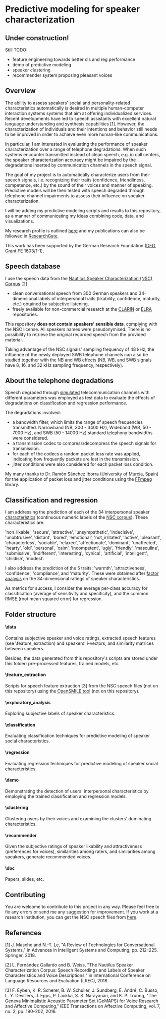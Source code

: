 # Predictive modeling for speaker characterization

## Under construction!

Still TODO:

- feature engineering towards better cls and reg performance
- demo of predictive modeling
- speaker clustering
- recommender system proposing pleasant voices





## Overview

The ability to assess speakers' social and personality-related characteristics automatically is desired in multiple human-computer interaction systems systems that aim at offering individualized services. Recent developments have led to speech assistants with excellent natural language understanding and synthesis capabilities [1]. However, the characterization of individuals and their intentions and behavior still needs to be improved in order to achieve even more human-like communications.

In particular, I am interested in evaluating the performance of speaker characterization over a range of telephone degradations. When such systems encounter transmitted instead of clean speech, e.g. in call centers, the speaker characterization accuracy might be impaired by the degradations inserted by communication channels in the speech signal.

The goal of my project is to automatically characterize users from their speech signals, i.e. recognizing their traits (confidence, friendliness, competence, etc.) by the sound of their voices and manner of speaking. Predictive models will be then tested with speech degraded through telephone channel impairments to assess their influence on speaker characterization.

I will be adding my predictive modeling scripts and results to this repository, as a manner of communicating my ideas combining code, data, and visualizations.

My research profile is outlined [here](http://www.qu.tu-berlin.de/?id=lfernandez) and my publications can also be followed in [ResearchGate](https://www.researchgate.net/profile/Laura_Fernandez_Gallardo).

This work has been supported by the German Research Foundation ([DFG](http://www.dfg.de/en/), Grant FE 1603/1-1).



## Speech database

I use the speech data from the  [Nautilus Speaker Characterization (NSC) Corpus](http://www.qu.tu-berlin.de/?id=nsc-corpus) [2]

- clean conversational speech from 300 German speakers and 34-dimensional labels of interpersonal traits (likability, confidence, maturity, etc.) obtained by subjective listening. 
- freely available for non-commercial research at the [CLARIN](hdl.handle.net/11022/1009-0000-0007-C05F-6) or [ELRA](http://catalog.elra.info/product_info.php?products_id=1318) repositories.

This repository **does not contain speakers' sensible data**, complying with the NSC license. All speakers names were pseudonymised. There is no possibility to retrieve the original recorded speech from the provided material.

Taking advantage of the NSC signals' sampling frequency of 48 kHz, the influence of the newly deployed SWB telephone channels can also be studied together with the NB and WB effects (NB, WB, and SWB signals have 8, 16, and 32 kHz sampling frequency, respectively).



## About the telephone degradations  

Speech degraded through [simulated](https://github.com/laufergall/ML_Speaker_Characteristics/tree/master/data/distortions) telecommunication channels with different parameters was employed as test data to evaluate the effects of degradations on classification and regression performance. 

The degradations involved: 

* a bandwidth filter, which limits the range of speech frequencies transmitted. Narrowband (NB, 300 - 3400 Hz), Wideband (WB, 50 - 7000 Hz), and SWB (50 - 14000 Hz) standard telephony bandwidths were considered. 
* a transmission codec to compress/decompress the speech signals for transmission. 
* for each of the codecs a random packet loss rate was applied, indicating how frequently packets are lost in the transmission.
* jitter conditions were also considered for each packet loss condition. 

My many thanks to Dr. Ramón Sánchez Iborra (University of Murcia, Spain) for the application of packet loss and jitter conditions using the [FFmpeg](https://www.ffmpeg.org/) library.



## Classification and regression

I am addressing the prediction of each of the 34 interpersonal speaker [characteristics](https://github.com/laufergall/Subjective_Speaker_Characteristics/blob/master/data/subjective_ratings/SC_Questionnaire.csv) (continuous numeric labels of the [NSC corpus](http://www.qu.tu-berlin.de/?id=nsc-corpus)). These characteristics are: 

'non_likable', 'secure', 'attractive', 'unsympathetic', 'indecisive', 'unobtrusive', 'distant', 'bored', 'emotional', 'not_irritated', 'active', 'pleasant', 'characterless', 'sociable', 'relaxed', 'affectionate', 'dominant', 'unaffected', 'hearty', 'old', 'personal', 'calm', 'incompetent', 'ugly', 'friendly', 'masculine', 'submissive', 'indifferent', 'interesting', 'cynical', 'artificial', 'intelligent', 'childish', 'modest'.

I also address the prediction of the 5 traits: 'warmth', 'attractiveness', 'confidence', 'compliance', and 'maturity'. These were obtained after [factor analysis](https://github.com/laufergall/Subjective_Speaker_Characteristics/tree/master/speaker_characteristics/factor_analysis) on the 34-dimensional ratings of speaker characteristics.

As metrics for success, I consider the average per-class accuracy for classification (average of sensitivity and specificity), and the common RMSE (root mean squared error) for regression.



## Folder structure

#### \data

Contains subjective speaker and voice ratings, extracted speech features (see \feature_extraction) and speakers' i-vectors, and similarity matrices between speakers. 

Besides, the data generated from this repository's scripts are stored under this folder: pre-processed features, trained models, etc.

#### \feature_extraction

Scripts for speech feature extraction [3] from the NSC speech files (not on this repository) using the [OpenSMILE tool](https://audeering.com/technology/opensmile/) (not on this repository).

#### \exploratory_analysis

Exploring subjective labels of speaker characteristics. 

#### \classification

Evaluating classification techniques for predictive modeling of speaker social characteristics.

#### \regression

Evaluating regression techniques for predictive modeling of speaker social characteristics.

#### \demo

Demonstrating the detection of users' interpersonal characteristics by employing the trained classification and regression models.

#### \clustering

Clustering users by their voices and examining the clusters' dominating characteristics.

#### \recommender

Given the subjective ratings of speaker likability and attractiveness (preferences for voices), similarities among raters, and similarities among speakers, generate recommended voices.

#### \doc

Papers, slides, etc.



## Contributing

You are welcome to contribute to this project in any way. Please feel free to fix any errors or send me any suggestion for improvement. If you work at a research institution, you can get the NSC speech files from [here](https://clarin.phonetik.uni-muenchen.de/BASRepository/index.php?target=Public/Corpora/NSC/NSC.1.php).



## References

[1] J. Masche and N.-T. Le, "A Review of Technologies for Conversational Systems," in Advances in Intelligent Systems and Computing, pp. 212–225. Springer, 2018.

[2] L. Fernández Gallardo and B. Weiss, "The Nautilus Speaker Characterization Corpus: Speech Recordings and Labels of Speaker Characteristics and Voice Descriptions," in International Conference on Language Resources and Evaluation (LREC), 2018.

[3] F. Eyben, K. R. Scherer, B. W. Schuller, J. Sundberg, E. André, C. Busso, L. Y. Devillers, J. Epps, P. Laukka, S. S. Narayanan, and K. P. Truong, "The Geneva Minimalistic Acoustic Parameter Set (GeMAPS) for Voice Research and Affective Computing," IEEE Transactions on Affective Computing, vol. 7, no. 2, pp. 190–202, 2016.
